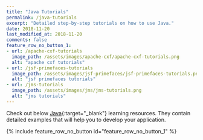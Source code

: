 ```yaml
---
title: "Java Tutorials"
permalink: /java-tutorials
excerpt: "Detailed step-by-step tutorials on how to use Java."
date: 2018-11-20
last_modified_at: 2018-11-20
comments: false
feature_row_no_button_1:
- url: /apache-cxf-tutorials
  image_path: /assets/images/apache-cxf/apache-cxf-tutorials.png
  alt: "apache cxf tutorials"
- url: /jsf-primefaces-tutorials
  image_path: /assets/images/jsf-primefaces/jsf-primefaces-tutorials.png
  alt: "jsf primefaces tutorials"
- url: /jms-tutorials
  image_path: /assets/images/jms/jms-tutorials.png
  alt: "jms tutorials"
---
```


Check out below [Java](https://en.wikipedia.org/wiki/Java_(programming_language)){:target="_blank"} learning resources. They contain detailed examples that will help you to develop your application.

{% include feature_row_no_button id="feature_row_no_button_1" %}
